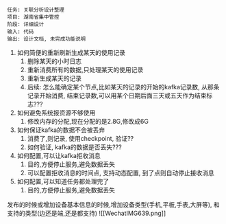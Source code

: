 	任务: 关联分析设计整理
	项目: 湖南省集中管控
	阶段: 详细设计
	输入: 代码
	输出: 设计文档, 未完成功能说明

1.  如何简便的重新刷新生成某天的使用记录
	1. 删除某天的小时日志
	2. 重新消费所有的数据,只处理某天的使用记录
	3. 重新生成某天的记录
	4. 后续: 怎么能确定某个节点,比如某天的记录的开始的kafka记录数, 从那条记录开始消费, 结束记录数,可以用某个日期后面三天或五天作为结束标志???
2. 如何避免系统报资源不够使用
	1. 修改内存的分配,现在分配的是2.8G,修改成6G
3. 如何保证kafka的数据不会被丢弃
	1. 消费了,则记录, 使用checkpoint, 验证??
	2.  如何验证, kafka的数据是否丢失???
4. 如何配置,可以让kafka拒收消息
	1. 目的,方便停止服务,避免数据丢失
	2. 可以配置拒收消息的时间点, 支持动态配置, 到了点则自动停止接收消息
5. 如何配置,可以知道任务都处理完了
	1. 目的,方便停止服务,避免数据丢失


发布的时候或增加设备基本信息的时候,增加设备类型(手机,平板,手表,大屏等), 和支持的类型(边还是端,还是都支持)
![[WechatIMG639.png]]
